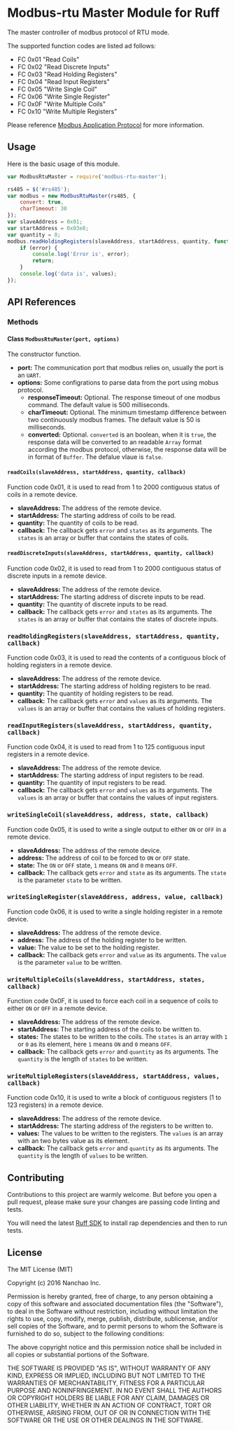 # Modbus-rtu Master Module for Ruff

The master controller of modbus protocol of RTU mode.

The supported function codes are listed ad follows:
* FC 0x01 "Read Coils"
* FC 0x02 "Read Discrete Inputs"
* FC 0x03 "Read Holding Registers"
* FC 0x04 "Read Input Registers"
* FC 0x05 "Write Single Coil"
* FC 0x06 "Write Single Register"
* FC 0x0F "Write Multiple Coils"
* FC 0x10 "Write Multiple Registers”

Please reference [Modbus Application Protocol](www.modbus.org/docs/Modbus_Application_Protocol_V1_1b3.pdf) for more information.

## Usage

Here is the basic usage of this module.

```js
var ModbusRtuMaster = require('modbus-rtu-master');

rs485 = $('#rs485');
var modbus = new ModbusRtuMaster(rs485, {
    convert: true,
    charTimeout: 30
});
var slaveAddress = 0x01;
var startAddress = 0x03e8;
var quantity = 8;
modbus.readHoldingRegisters(slaveAddress, startAddress, quantity, function (error, values) {
    if (error) {
        console.log('Error is', error);
        return;
    }
    console.log('data is', values);
});

```

## API References

### Methods

#### Class `ModbusRtuMaster(port, options)`
The constructor function.
- **port:** The communication port that modbus relies on, usually the port is an `UART`.
- **options:** Some configrations to parse data from the port using mobus protocol.
  - **responseTimeout:** Optional. The response timeout of one modbus command. The default value is 500 milliseconds.
  - **charTimeout:** Optional. The minimum timestamp difference between two continuously modbus frames. The default value is 50 is milliseconds.
  - **converted:** Optional. `converted` is an boolean, when it is `true`, the response data will be converted to an readable `Array` format according the modbus protocol,
  otherwise, the response data will be in format of `Buffer`. The defalue vlaue is `false`.

#### `readCoils(slaveAddress, startAddress, quantity, callback)`
Function code 0x01, it is used to read from 1 to 2000 contiguous status of coils in a remote device.
- **slaveAddress:** The address of the remote device.
- **startAddress:** The starting address of coils to be read.
- **quantity:** The quantity of coils to be read.
- **callback:** The callback gets `error` and `states` as its arguments. The `states` is an array or buffer that contains the states of coils.

#### `readDiscreteInputs(slaveAddress, startAddress, quantity, callback)`
Function code 0x02, it is used to read from 1 to 2000 contiguous status of discrete inputs in a remote device.
- **slaveAddress:** The address of the remote device.
- **startAddress:** The starting address of discrete inputs to be read.
- **quantity:** The quantity of discrete inputs to be read.
- **callback:** The callback gets `error` and `states` as its arguments. The `states` is an array or buffer that contains the states of discrete inputs.

### `readHoldingRegisters(slaveAddress, startAddress, quantity, callback)`
Function code 0x03, it is used to read the contents of a contiguous block of holding registers in a remote device.
- **slaveAddress:** The address of the remote device.
- **startAddress:** The starting address of holding registers to be read.
- **quantity:** The quantity of holding registers to be read.
- **callback:** The callback gets `error` and `values` as its arguments. The `values` is an array or buffer that contains the values of holding registers.

### `readInputRegisters(slaveAddress, startAddress, quantity, callback)`
Function code 0x04, it is used to read from 1 to 125 contiguous input registers in a remote device.
- **slaveAddress:** The address of the remote device.
- **startAddress:** The starting address of input registers to be read.
- **quantity:** The quantity of input registers to be read.
- **callback:** The callback gets `error` and `values` as its arguments. The `values` is an array or buffer that contains the values of input registers.

### `writeSingleCoil(slaveAddress, address, state, callback)`
Function code 0x05, it is used to write a single output to either `ON` or `OFF` in a remote device.
- **slaveAddress:** The address of the remote device.
- **address:** The address of coil to be forced to `ON` or `OFF` state.
- **state:** The `ON` or `OFF` state, `1` means `ON` and `0` means `OFF`.
- **callback:** The callback gets `error` and `state` as its arguments. The `state` is the parameter `state` to be written.

### `writeSingleRegister(slaveAddress, address, value, callback)`
Function code 0x06, it is used to write a single holding register in a remote device.
- **slaveAddress:** The address of the remote device.
- **address:** The address of the holding register to be written.
- **value:** The value to be set to the holding register.
- **callback:** The callback gets `error` and `value` as its arguments. The `value` is the parameter `value` to be written.

### `writeMultipleCoils(slaveAddress, startAddress, states, callback)`
Function code 0x0F, it is used to force each coil in a sequence of coils to either `ON` or `OFF` in a remote device.
- **slaveAddress:** The address of the remote device.
- **startAddress:** The starting address of the coils to be written to.
- **states:** The states to be written to the coils. The `states` is an array with `1` or `0` as its element, here `1` means `ON` and `0` means `OFF`.
- **callback:** The callback gets `error` and `quantity` as its arguments. The `quantity` is the length of `states` to be written.

### `writeMultipleRegisters(slaveAddress, startAddress, values, callback)`
Function code 0x10, it is used to write a block of contiguous registers (1 to 123 registers) in a remote device.
- **slaveAddress:** The address of the remote device.
- **startAddress:** The starting address of the registers to be written to.
- **values:** The values to be written to the registers. The `values` is an array with an two bytes value as its element.
- **callback:** The callback gets `error` and `quantity` as its arguments. The `quantity` is the length of `values` to be written.

## Contributing

Contributions to this project are warmly welcome. But before you open a pull request, please make sure your changes are passing code linting and tests.

You will need the latest [Ruff SDK](https://ruff.io/) to install rap dependencies and then to run tests.

## License

The MIT License (MIT)

Copyright (c) 2016 Nanchao Inc.

Permission is hereby granted, free of charge, to any person obtaining a copy of this software and associated documentation files (the "Software"), to deal in the Software without restriction, including without limitation the rights to use, copy, modify, merge, publish, distribute, sublicense, and/or sell copies of the Software, and to permit persons to whom the Software is furnished to do so, subject to the following conditions:

The above copyright notice and this permission notice shall be included in all copies or substantial portions of the Software.

THE SOFTWARE IS PROVIDED "AS IS", WITHOUT WARRANTY OF ANY KIND, EXPRESS OR IMPLIED, INCLUDING BUT NOT LIMITED TO THE WARRANTIES OF MERCHANTABILITY, FITNESS FOR A PARTICULAR PURPOSE AND NONINFRINGEMENT. IN NO EVENT SHALL THE AUTHORS OR COPYRIGHT HOLDERS BE LIABLE FOR ANY CLAIM, DAMAGES OR OTHER LIABILITY, WHETHER IN AN ACTION OF CONTRACT, TORT OR OTHERWISE, ARISING FROM, OUT OF OR IN CONNECTION WITH THE SOFTWARE OR THE USE OR OTHER DEALINGS IN THE SOFTWARE.

